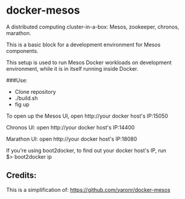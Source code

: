 docker-mesos
=====

A distributed computing cluster-in-a-box: Mesos, zookeeper, chronos, marathon.

This is a basic block for a development environment for Mesos components.

This setup is used to run Mesos Docker workloads on development environment, while it is in itself running inside Docker.

###Use:
* Clone repository
* ./build.sh
* fig up

To open up the Mesos UI, open http://your docker host's IP:15050

Chronos UI: open http://your docker host's IP:14400

Marathon UI: open http://your docker host's IP:18080

If you're using boot2docker, to find out your docker host's IP, run <br/>$> boot2docker ip

## Credits:
This is a simplification of: https://github.com/yaronr/docker-mesos
